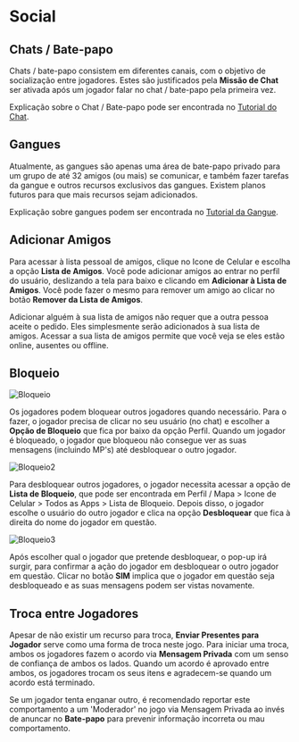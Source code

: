 # Social 

## Chats / Bate-papo
Chats / bate-papo consistem em diferentes canais, com o objetivo de socialização entre jogadores. Estes são justificados pela **Missão de Chat** ser ativada após um jogador falar no chat / bate-papo pela primeira vez. 

Explicação sobre o Chat / Bate-papo pode ser encontrada no [Tutorial do Chat](https://cybercodeonline.com/markdown?path=tutorial%2Fchat.md). 

## Gangues
Atualmente, as gangues são apenas uma área de bate-papo privado para um grupo de até 32 amigos (ou mais) se comunicar, e também fazer tarefas da gangue e outros recursos exclusivos das gangues. Existem planos futuros para que mais recursos sejam adicionados.

Explicação sobre gangues podem ser encontrada no [Tutorial da Gangue](https://cybercodeonline.com/markdown?path=tutorial%2Fgangs.md). 

## Adicionar Amigos 
Para acessar à lista pessoal de amigos, clique no Icone de Celular e escolha a opção **Lista de Amigos**. Você pode adicionar amigos ao entrar no perfil do usuário, deslizando a tela para baixo e clicando em **Adicionar à Lista de Amigos**. Você pode fazer o mesmo para remover um amigo ao clicar no botão **Remover da Lista de Amigos**. 

Adicionar alguém à sua lista de amigos não requer que a outra pessoa aceite o pedido. Eles simplesmente serão adicionados à sua lista de amigos. Acessar a sua lista de amigos permite que você veja se eles estão online, ausentes ou offline. 

## Bloqueio 

![Bloqueio](/resources/mobile-tutorial/BlockFeature1.png)

Os jogadores podem bloquear outros jogadores quando necessário. Para o fazer, o jogador precisa de clicar no seu usuário (no chat) e escolher a **Opção de Bloqueio** que fica por baixo da opção Perfil. Quando um jogador é bloqueado, o jogador que bloqueou não consegue ver as suas mensagens (incluindo MP's) até desbloquear o outro jogador. 

![Bloqueio2](/resources/mobile-tutorial/BlockFeature2.png)

Para desbloquear outros jogadores, o jogador necessita acessar a opção de **Lista de Bloqueio**, que pode ser encontrada em Perfil / Mapa > Icone de Celular > Todos as Apps > Lista de Bloqueio. Depois disso, o jogador escolhe o usuário do outro jogador e clica na opção **Desbloquear** que fica à direita do nome do jogador em questão. 

![Bloqueio3](/resources/mobile-tutorial/BlockFeature3.png)

Após escolher qual o jogador que pretende desbloquear, o pop-up irá surgir, para confirmar a ação do jogador em desbloquear o outro jogador em questão. Clicar no botão **SIM** implica que o jogador em questão seja desbloqueado e as suas mensagens podem ser vistas novamente. 

## Troca entre Jogadores 
Apesar de não existir um recurso para troca, **Enviar Presentes para Jogador** serve como uma forma de troca neste jogo. Para iniciar uma troca, ambos os jogadores fazem o acordo via **Mensagem Privada** com um senso de confiança de ambos os lados. Quando um acordo é aprovado entre ambos, os jogadores trocam os seus itens e agradecem-se quando um acordo está terminado. 

Se um jogador tenta enganar outro, é recomendado reportar este comportamento a um 'Moderador' no jogo via Mensagem Privada ao invés de anuncar no **Bate-papo** para prevenir informação incorreta ou mau comportamento. 
